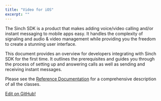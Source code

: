 ```yaml
---
title: "Video for iOS"
excerpt: ""
---
```

The Sinch SDK is a product that makes adding voice/video calling and/or instant messaging to mobile apps easy. It handles the complexity of signaling and audio & video management while providing you the freedom to create a stunning user interface.

This document provides an overview for developers integrating with Sinch SDK for the first time. It outlines the prerequisites and guides you through the process of setting up and answering calls as well as sending and receiving instant messages.

Please see the [Reference Documentation](http://www.sinch.com/docs/ios/reference/) for a comprehensive description of all the classes.

<a class="gitbutton pill" target="_blank" href="https://github.com/sinch/docs/blob/master/docs/video/video-for-ios.md"><span class="fab fa-github"></span>Edit on GitHub!</a>